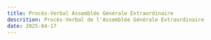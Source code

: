 ```yaml
---
title: Procès-Verbal Assemblée Générale Extraordinaire
descrition: Procès-Verbal de l'Assemblée Générale Extraordinaire
date: 2025-04-17
---
```

